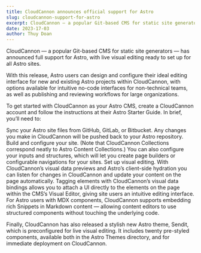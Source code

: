 ```yaml
---
title: CloudCannon announces official support for Astro
slug: cloudcannon-support-for-astro
excerpt: CloudCannon — a popular Git-based CMS for static site generators — has announced full support for Astro, with live visual editing ready to set up for all Astro sites.
date: 2023-17-03
author: Thuy Doan
---
```


CloudCannon — a popular Git-based CMS for static site generators — has announced full support for Astro, with live visual editing ready to set up for all Astro sites.

With this release, Astro users can design and configure their ideal editing interface for new and existing Astro projects within CloudCannon, with options available for intuitive no-code interfaces for non-technical teams, as well as publishing and reviewing workflows for large organizations.

To get started with CloudCannon as your Astro CMS, create a CloudCannon account and follow the instructions at their Astro Starter Guide. In brief, you’ll need to:

Sync your Astro site files from GitHub, GitLab, or Bitbucket. Any changes you make in CloudCannon will be pushed back to your Astro repository.
Build and configure your site. (Note that CloudCannon Collections correspond neatly to Astro Content Collections.) You can also configure your inputs and structures, which will let you create page builders or configurable navigations for your sites.
Set up visual editing. With CloudCannon’s visual data previews and Astro’s client-side hydration you can listen for changes in CloudCannon and update your content on the page automatically. Tagging elements with CloudCannon’s visual data bindings allows you to attach a UI directly to the elements on the page within the CMS’s Visual Editor, giving site users an intuitive editing interface.
For Astro users with MDX components, CloudCannon supports embedding rich Snippets in Markdown content — allowing content editors to use structured components without touching the underlying code.

Finally, CloudCannon has also released a stylish new Astro theme, Sendit, which is preconfigured for live visual editing. It includes twenty pre-styled components, available both in the Astro Themes directory, and for immediate deployment on CloudCannon.
